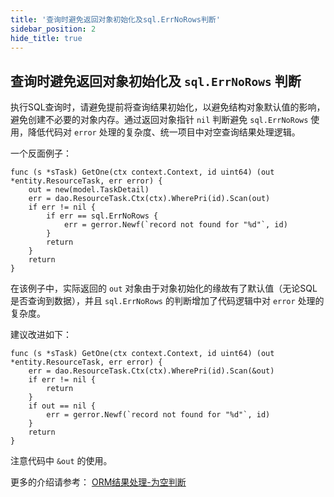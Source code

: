 ```yaml
---
title: '查询时避免返回对象初始化及sql.ErrNoRows判断'
sidebar_position: 2
hide_title: true
---
```


## 查询时避免返回对象初始化及 `sql.ErrNoRows` 判断

执行SQL查询时，请避免提前将查询结果初始化，以避免结构对象默认值的影响，避免创建不必要的对象内存。通过返回对象指针 `nil` 判断避免 `sql.ErrNoRows` 使用，降低代码对 `error` 处理的复杂度、统一项目中对空查询结果处理逻辑。

一个反面例子：

```
func (s *sTask) GetOne(ctx context.Context, id uint64) (out *entity.ResourceTask, err error) {
	out = new(model.TaskDetail)
	err = dao.ResourceTask.Ctx(ctx).WherePri(id).Scan(out)
	if err != nil {
		if err == sql.ErrNoRows {
			err = gerror.Newf(`record not found for "%d"`, id)
		}
		return
	}
	return
}
```

在该例子中，实际返回的 `out` 对象由于对象初始化的缘故有了默认值（无论SQL是否查询到数据），并且 `sql.ErrNoRows` 的判断增加了代码逻辑中对 `error` 处理的复杂度。

建议改进如下：

```
func (s *sTask) GetOne(ctx context.Context, id uint64) (out *entity.ResourceTask, err error) {
	err = dao.ResourceTask.Ctx(ctx).WherePri(id).Scan(&out)
	if err != nil {
		return
	}
	if out == nil {
		err = gerror.Newf(`record not found for "%d"`, id)
	}
	return
}
```

注意代码中 `&out` 的使用。

更多的介绍请参考： [ORM结果处理-为空判断](/docs/核心组件/数据库ORM/ORM结果处理/ORM结果处理-为空判断)